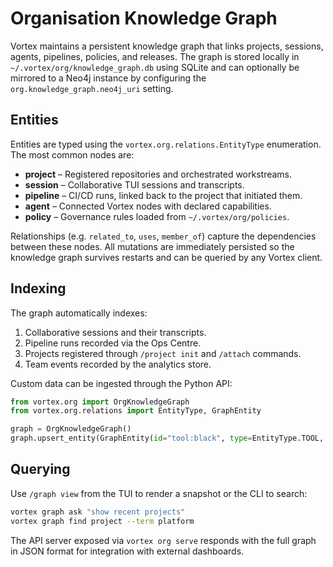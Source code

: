 # Organisation Knowledge Graph

Vortex maintains a persistent knowledge graph that links projects, sessions,
agents, pipelines, policies, and releases. The graph is stored locally in
`~/.vortex/org/knowledge_graph.db` using SQLite and can optionally be mirrored
to a Neo4j instance by configuring the `org.knowledge_graph.neo4j_uri` setting.

## Entities

Entities are typed using the `vortex.org.relations.EntityType` enumeration. The
most common nodes are:

- **project** – Registered repositories and orchestrated workstreams.
- **session** – Collaborative TUI sessions and transcripts.
- **pipeline** – CI/CD runs, linked back to the project that initiated them.
- **agent** – Connected Vortex nodes with declared capabilities.
- **policy** – Governance rules loaded from `~/.vortex/org/policies`.

Relationships (e.g. `related_to`, `uses`, `member_of`) capture the dependencies
between these nodes. All mutations are immediately persisted so the knowledge
graph survives restarts and can be queried by any Vortex client.

## Indexing

The graph automatically indexes:

1. Collaborative sessions and their transcripts.
2. Pipeline runs recorded via the Ops Centre.
3. Projects registered through `/project init` and `/attach` commands.
4. Team events recorded by the analytics store.

Custom data can be ingested through the Python API:

```python
from vortex.org import OrgKnowledgeGraph
from vortex.org.relations import EntityType, GraphEntity

graph = OrgKnowledgeGraph()
graph.upsert_entity(GraphEntity(id="tool:black", type=EntityType.TOOL, attributes={"version": "23.3"}))
```

## Querying

Use `/graph view` from the TUI to render a snapshot or the CLI to search:

```bash
vortex graph ask "show recent projects"
vortex graph find project --term platform
```

The API server exposed via `vortex org serve` responds with the full graph in
JSON format for integration with external dashboards.
